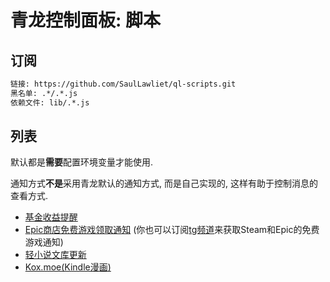 # 青龙控制面板: 脚本

## 订阅

``` txt
链接: https://github.com/SaulLawliet/ql-scripts.git
黑名单: .*/.*.js
依赖文件: lib/.*.js
```

## 列表

默认都是**需要**配置环境变量才能使用.

通知方式**不是**采用青龙默认的通知方式, 而是自己实现的, 这样有助于控制消息的查看方式.

- [基金收益提醒](danjuanfunds.js)
- [Epic商店免费游戏领取通知](epicgames.js) (你也可以订阅[tg频道](https://t.me/freegames_sl)来获取Steam和Epic的免费游戏通知)
- [轻小说文库更新](wenku8.js)
- [Kox.moe(Kindle漫画)](koxmoe.js)
